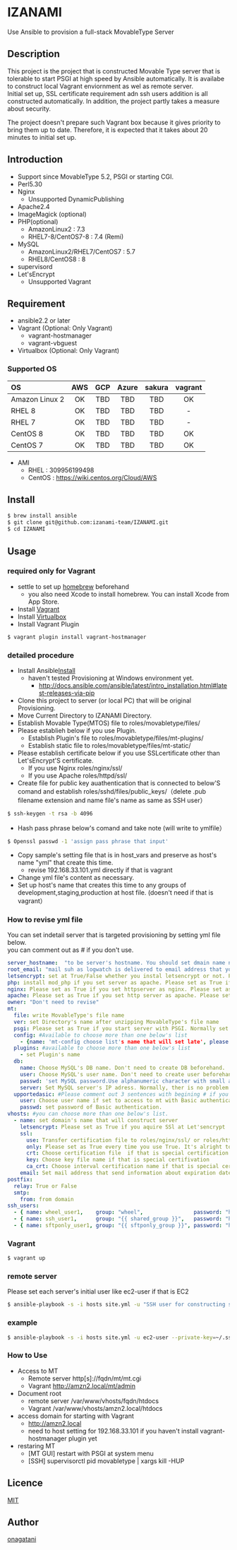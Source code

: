 IZANAMI
====

Use Ansible to provision a full-stack MovableType Server

## Description
  
This project is the project that is constructed Movable Type server that is tolerable to start PSGI at high speed by Ansible automatically.
It is availabe to construct local Vagrant enviornment as wel as remote server.  
Initial set up, SSL certificate requirement adn ssh users addition is all constructed automatically.
In addition, the project partly takes a measure about security.

The project doesn't prepare such Vagrant box because it gives priority to bring them up to date.
Therefore, it is expected that it takes about 20 minutes to initial set up.

## Introduction

* Support since MovableType 5.2, PSGI or starting CGI.
* Perl5.30
* Nginx
    * Unsupported DynamicPublishing
* Apache2.4
* ImageMagick (optional)
* PHP(optional)
   * AmazonLinux2 : 7.3
   * RHEL7-8/CentOS7-8 : 7.4 (Remi) 
* MySQL
   * AmazonLinux2/RHEL7/CentOS7 : 5.7
   * RHEL8/CentOS8 : 8
* supervisord
* Let'sEncrypt
    * Unsupported Vagrant

## Requirement

* ansible2.2 or later
* Vagrant (Optional: Only Vagrant) 
   * vagrant-hostmanager
   * vagrant-vbguest
* Virtualbox (Optional: Only Vagrant) 
  
### Supported OS

| OS | AWS | GCP | Azure | sakura | vagrant |
|:---------|:----:|:----:|:----:|:----:|:----:|
| Amazon Linux 2 | OK | TBD | TBD | TBD | OK |
| RHEL 8 | OK | TBD | TBD | TBD | - |
| RHEL 7 | OK | TBD | TBD | TBD | - |
| CentOS 8 | OK | TBD | TBD | TBD | OK |
| CentOS 7 | OK | TBD | TBD | TBD | OK |

* AMI
   * RHEL : 309956199498
   * CentOS : https://wiki.centos.org/Cloud/AWS

## <a name="Install">Install

```bash
$ brew install ansible
$ git clone git@github.com:izanami-team/IZANAMI.git
$ cd IZANAMI
```

## Usage

### required only for Vagrant
* settle to set up [homebrew](https://brew.sh/ 'Homebrew') beforehand
    * you also need Xcode to install homebrew. You can install Xcode from App Store. 
* Install [Vagrant](https://www.vagrantup.com/ "Vagrant")
* Install [Virtualbox](https://www.virtualbox.org/ 'Virtualbox')
* Install Vagrant Plugin
```bash
$ vagrant plugin install vagrant-hostmanager
```

### detailed procedure
* Install Ansible[Install](#Install)
    * haven't tested Provisioning at Windows environment yet.
        * http://docs.ansible.com/ansible/latest/intro_installation.html#latest-releases-via-pip
* Clone this project to server (or local PC) that will be original Provisioning.
* Move Current Directory to IZANAMI Directory.
* Establish Movable Type(MTOS) file to roles/movabletype/files/
* Please establieh below if you use Plugin.
    * Establish Plugin's file to roles/movabletype/files/mt-plugins/
    * Establish static file to roles/movabletype/files/mt-static/
* Please establish certificate below if you use SSLcertificate other than Let'sEncrypt'S certificate.
    * If you use Nginx roles/nginx/ssl/
    * If you use Apache roles/httpd/ssl/
* Create file for public key auathentication that is connected to below'S comand and establish roles/sshd/files/public_keys/（delete .pub filename extension and name file's name as same as SSH user）
```bash
$ ssh-keygen -t rsa -b 4096
```
* Hash pass phrase below's comand and take note (will write to ymlfile）
```bash
$ Openssl passwd -1 'assign pass phrase that input'
```
* Copy sample's setting file that is in host_vars and preserve as host's name "yml" that create this time.
    * revise 192.168.33.101.yml directly if that is vagrant
* Change yml file's content as necessary.
* Set up host's name that creates this time to any groups of development,staging,production at host file. (doesn't need if that is vagrant）

### How to revise yml file

You can set indetail server that is targeted provisioning by setting yml file below.  
you can comment out as # if you don't use.

```yaml
server_hostname:  "to be server's hostname. You should set dmain name normally"
root_email: "mail suh as logwatch is delivered to email address that you set"
letsencrypt: set at True/False whether you instal letsencrypt or not. Please set as True if you want to use SSL for free.
php: install mod_php if you set server as apache. Please set as True if ou use DynamicPublishing. You should set as False if you set server as Cure.
nginx: Please set as True if you set httpserver as nginx. Please set as False if you use apache. You can't us htaccess.
apache: Please set as True if you set http server as apache. Please set as False if you use nginx. Only available either one.
owner: "Don't need to revise"
mt:
  file: write MovableType's file name
  ver: set Directory's name after unzipping MovableType's file name
  psgi: Please set as True if you start server with PSGI. Normally set as True
  config: #Available to choose more than one below's list
    - {name: 'mt-config choose list's name that will set late', please set value: ''}
  plugins: #available to choose more than one below's list
    - set Plugin's name
  db:
    name: Choose MySQL's DB name. Don't need to create DB beforehand.
    user: Choose MySQL's user name. Don't need to create user beforehand.
    passwd: 'set MySQL password.Use alphanumeric character with small and big letter. More than 8 letters.'
    server: Set MySQL server's IP adress. Normally, ther is no problem to set as localhost.
  upportedasic: #Please comment out 3 sentences with begining # if you don't use Basic authentication. 
    user: Choose user name if set to access to mt with Basic authentication.
    passwd: set password of Basic authentication.
vhosts: #you can choose more than one below's list.
  - name: set domain's name that will construct server
    letsencrypt: Please set as True if you aquire SSl at Let'sencrypt
    ssl:
      use: Transfer certification file to roles/nginx/ssl/ or roles/httpd/ssl/ if that is True
      only: Please set as True every time you use True. It's alright to set as True when you use SSL
      crt: Choose certification file  if that is special certification
      key: Choose key file name if that is special certifivation
      ca_crt: Choose interval certification name if that is special certificcation
    email: Set mail address that send information about expiration date if you use "Let'sEncrypt"
postfix:
  relay: True or False
  smtp:
    from: from domain
ssh_users:
  - { name: wheel_user1,    group: "wheel",                password: "hash" }
  - { name: ssh_user1,      group: "{{ shared_group }}",   password: "hash" }  # ssh only user
  - { name: sftponly_user1, group: "{{ sftponly_group }}", password: "hash" }  # not wheel user
```

### Vagrant

```bash
$ vagrant up
```

### remote server
Please set each server's initial user like ec2-user if that is EC2  
```bash
$ ansible-playbook -s -i hosts site.yml -u "SSH user for constructing server" --private-key="set private key file for kry authentication" -l "set server name that set hosts file" --set extra-vars="mysql_root_password="mysql's root password（need big and small leter, english numbers and letters）""
```

### example

```bash
$ ansible-playbook -s -i hosts site.yml -u ec2-user --private-key=~/.ssh/id_rsa -l mt.example.com --extra-vars="mysql_root_password="@Passwd123""
```

### How to Use

* Access to MT
    * Remote server http[s]://fqdn/mt/mt.cgi
    * Vagrant http://amzn2.local/mt/admin
* Document root
    * remote server /var/www/vhosts/fqdn/htdocs
    * Vagrant /var/www/vhosts/amzn2.local/htdocs
* access domain for starting with Vagrant
    * http://amzn2.local
    * need to host setting for 192.168.33.101 if you haven't install vagrant-hostmanager plugin yet
* restaring MT
    * [MT GUI] restart with PSGI at system menu
    * [SSH] supervisorctl pid movabletype | xargs kill -HUP

## Licence

[MIT](https://github.com/izanami-team/IZANAMI/blob/master/LICENSE)

## Author

[onagatani](https://github.com/onagatani)
